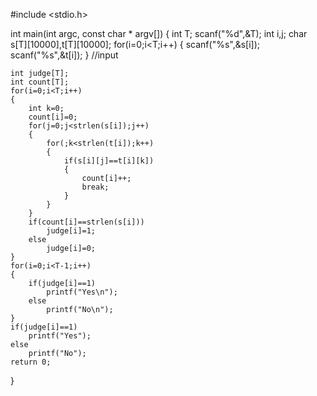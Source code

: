 #include <stdio.h>

int main(int argc, const char * argv[]) {
    int T;
    scanf("%d",&T);
    int i,j;
    char s[T][10000],t[T][10000];
    for(i=0;i<T;i++)
    {
        scanf("%s",&s[i]);
        scanf("%s",&t[i]);
    }
//input
    
    int judge[T];
    int count[T];
    for(i=0;i<T;i++)
    {
        int k=0;
        count[i]=0;
        for(j=0;j<strlen(s[i]);j++)
        {
            for(;k<strlen(t[i]);k++)
            {
                if(s[i][j]==t[i][k])
                {
                    count[i]++;
                    break;
                }
            }
        }
        if(count[i]==strlen(s[i]))
            judge[i]=1;
        else
            judge[i]=0;
    }
    for(i=0;i<T-1;i++)
    {
        if(judge[i]==1)
            printf("Yes\n");
        else
            printf("No\n");
    }
    if(judge[i]==1)
        printf("Yes");
    else
        printf("No");
    return 0;
}
